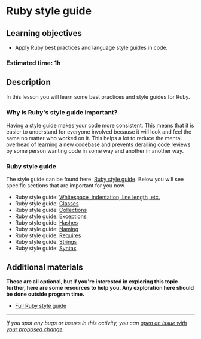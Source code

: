 # Ruby style guide

## Learning objectives
- Apply Ruby best practices and language style guides in code.

### Estimated time: 1h

## Description
In this lesson you will learn some best practices and style guides for Ruby.

### Why is Ruby's style guide important?
Having a style guide makes your code more consistent. This means that it is easier to understand for everyone involved because it will look and feel the same no matter who worked on it. This helps a lot to reduce the mental overhead of learning a new codebase and prevents derailing code reviews by some person wanting code in some way and another in another way.

### Ruby style guide
The style guide can be found here: [Ruby style guide](https://github.com/github/rubocop-github/blob/master/STYLEGUIDE.md). Below you will see specific sections that are important for you now.

- Ruby style guide: [Whitespace, indentation, line length, etc.](https://github.com/github/rubocop-github/blob/master/STYLEGUIDE.md#ruby-style-guide)
- Ruby style guide: [Classes](https://github.com/github/rubocop-github/blob/master/STYLEGUIDE.md#classes)
- Ruby style guide: [Collections](https://github.com/github/rubocop-github/blob/master/STYLEGUIDE.md#collections)
- Ruby style guide: [Exceptions](https://github.com/github/rubocop-github/blob/master/STYLEGUIDE.md#exceptions)
- Ruby style guide: [Hashes](https://github.com/github/rubocop-github/blob/master/STYLEGUIDE.md#hashes)
- Ruby style guide: [Naming](https://github.com/github/rubocop-github/blob/master/STYLEGUIDE.md#naming)
- Ruby style guide: [Requires](https://github.com/github/rubocop-github/blob/master/STYLEGUIDE.md#requires)
- Ruby style guide: [Strings](https://github.com/github/rubocop-github/blob/master/STYLEGUIDE.md#strings)
- Ruby style guide: [Syntax](https://github.com/github/rubocop-github/blob/master/STYLEGUIDE.md#syntax)

## Additional materials
**These are all optional, but if you're interested in exploring this topic further, here are some resources to help you. Any exploration here should be done outside program time.**

- [Full Ruby style guide](https://rubystyle.guide/)

------

_If you spot any bugs or issues in this activity, you can [open an issue with your proposed change](https://github.com/microverseinc/curriculum-transversal-skills/blob/main/git-github/articles/open_issue.md)._
